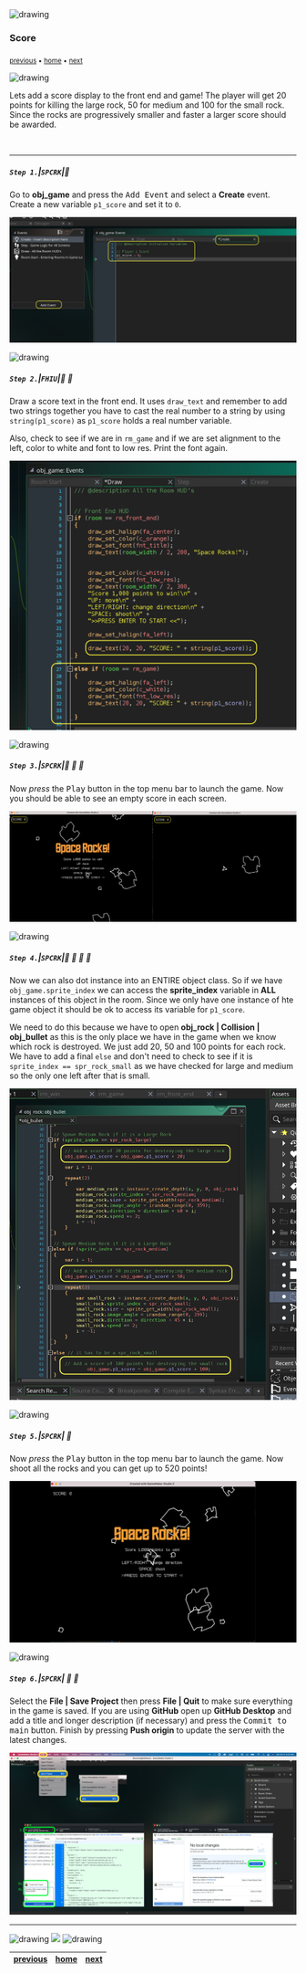 <img src="https://via.placeholder.com/1000x4/45D7CA/45D7CA" alt="drawing" height="4px"/>

### Score

<sub>[previous](../game-loop/README.md#user-content-front-end) • [home](../README.md#user-content-gms2-ue4-space-rocks) • [next](../lives/README.md#user-content-lives-winning-and-losing)</sub>

<img src="https://via.placeholder.com/1000x4/45D7CA/45D7CA" alt="drawing" height="4px"/>

Lets add a score display to the front end and game! The player will get 20 points for killing the large rock, 50 for medium and 100 for the small rock.  Since the rocks are progressively smaller and faster a larger score should be awarded.

<br>

---


##### `Step 1.`\|`SPCRK`|:small_blue_diamond:

Go to **obj_game** and press the <kbd>Add Event</kbd> and select a **Create** event. Create a new variable `p1_score` and set it to `0`.

![add create event to obj_game and create a score variable](images/addCreateEvent.png)

<img src="https://via.placeholder.com/500x2/45D7CA/45D7CA" alt="drawing" height="2px" alt = ""/>

##### `Step 2.`\|`FHIU`|:small_blue_diamond: :small_blue_diamond: 

Draw a score text in the front end.  It uses `draw_text` and remember to add two strings together you have to cast the real number to a string by using `string(p1_score)` as `p1_score` holds a real number variable.

Also, check to see if we are in `rm_game` and if we are set alignment to the left, color to white and font to low res.  Print the font again.

![print score in fe and game screens](images/drawScore.png)

<img src="https://via.placeholder.com/500x2/45D7CA/45D7CA" alt="drawing" height="2px" alt = ""/>

##### `Step 3.`\|`SPCRK`|:small_blue_diamond: :small_blue_diamond: :small_blue_diamond:

Now *press* the <kbd>Play</kbd> button in the top menu bar to launch the game. Now you should be able to see an empty score in each screen.

![alt_text](images/ScoreInGame.png)

<img src="https://via.placeholder.com/500x2/45D7CA/45D7CA" alt="drawing" height="2px" alt = ""/>

##### `Step 4.`\|`SPCRK`|:small_blue_diamond: :small_blue_diamond: :small_blue_diamond: :small_blue_diamond:

Now we can also dot instance into an ENTIRE object class.  So if we have `obj_game.sprite_index` we can access the **sprite_index** variable in **ALL** instances of this object in the room.  Since we only have one instance of hte game object it should be ok to access its variable for `p1_score`.

We need to do this because we have to open **obj_rock | Collision | obj_bullet** as this is the only place we have in the game when we know which rock is destroyed.  We just add 20, 50 and 100 points for each rock.  We have to add a final `else` and don't need to check to see if it is `sprite_index == spr_rock_small` as we have checked for large and medium so the only one left after that is small.

![add points for each rock](images/AddScoreToRocks.png)

<img src="https://via.placeholder.com/500x2/45D7CA/45D7CA" alt="drawing" height="2px" alt = ""/>

##### `Step 5.`\|`SPCRK`| :small_orange_diamond:

Now *press* the <kbd>Play</kbd> button in the top menu bar to launch the game. Now shoot all the rocks and you can get up to 520 points!

![play the game shoot rocks see score advance](images/ScoringInGame.gif)

<img src="https://via.placeholder.com/500x2/45D7CA/45D7CA" alt="drawing" height="2px" alt = ""/>

##### `Step 6.`\|`SPCRK`| :small_orange_diamond: :small_blue_diamond:

Select the **File | Save Project** then press **File | Quit** to make sure everything in the game is saved. If you are using **GitHub** open up **GitHub Desktop** and add a title and longer description (if necessary) and press the <kbd>Commit to main</kbd> button. Finish by pressing **Push origin** to update the server with the latest changes.

![save, quit, commit and push to github](images/GitHub.png)


___


<img src="https://via.placeholder.com/1000x4/dba81a/dba81a" alt="drawing" height="4px" alt = ""/>

<img src="https://via.placeholder.com/1000x100/45D7CA/000000/?text=Next Up - Lives, Winning and Losing">

<img src="https://via.placeholder.com/1000x4/dba81a/dba81a" alt="drawing" height="4px" alt = ""/>

| [previous](../game-loop/README.md#user-content-front-end)| [home](../README.md#user-content-gms2-ue4-space-rocks) | [next](../lives/README.md#user-content-lives-winning-and-losing)|
|---|---|---|
